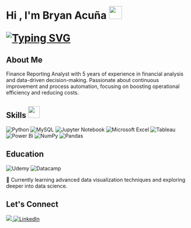 <h1><b>Hi , I'm Bryan Acuña </b><img src="https://media.giphy.com/media/hvRJCLFzcasrR4ia7z/giphy.gif" width="35">

<a href="https://git.io/typing-svg"><img src="https://readme-typing-svg.herokuapp.com?font=Fira+Code&pause=1000&width=435&lines=I'm+a+self-taught+data+analyst;I'm+a+financial+analyst;Passionate+about+improvement;and+process+automation;I%E2%80%99m+Learning+SQL+and+Python" alt="Typing SVG" /></a>
</h1>

## About Me

Finance Reporting Analyst with 5 years of experience in financial analysis and data-driven decision-making. 
Passionate about continuous improvement and process automation, focusing on boosting operational efficiency and reducing costs.



## Skills <img src = "https://media2.giphy.com/media/QssGEmpkyEOhBCb7e1/giphy.gif?cid=ecf05e47a0n3gi1bfqntqmob8g9aid1oyj2wr3ds3mg700bl&rid=giphy.gif" width = 32px> 
![Python](https://img.shields.io/badge/python-3670A0?style=for-the-badge&logo=python&logoColor=white)
![MySQL](https://img.shields.io/badge/mysql-4479A1.svg?style=for-the-badge&logo=mysql&logoColor=white)
![Jupyter Notebook](https://img.shields.io/badge/jupyter-%23FA0F00.svg?style=for-the-badge&logo=jupyter&logoColor=white)
![Microsoft Excel](https://img.shields.io/badge/Microsoft_Excel-217346?style=for-the-badge&logo=microsoft-excel&logoColor=white)
![Tableau](https://img.shields.io/badge/Tableau%20-%2314354C.svg?style=for-the-badge&logo=tableau&logoColor=white)
![Power Bi](https://img.shields.io/badge/power_bi-F2C811?style=for-the-badge&logo=powerbi&logoColor=black)
![NumPy](https://img.shields.io/badge/numpy-%23013243.svg?style=for-the-badge&logo=numpy&logoColor=white)
![Pandas](https://img.shields.io/badge/pandas-%23150458.svg?style=for-the-badge&logo=pandas&logoColor=white)


## Education
![Udemy](https://img.shields.io/badge/Udemy-A435F0?style=for-the-badge&logo=Udemy&logoColor=white)
![Datacamp](https://img.shields.io/badge/Datacamp-05192D?style=for-the-badge&logo=datacamp&logoColor=03E860)




🌱 Currently learning advanced data visualization techniques and exploring deeper into data science.


## Let's Connect

<p>
  <a href="mailto:bryn.acuna7@gmail.com" target="_blank">
  <img src="https://img.shields.io/badge/Gmail%3A%20bryn.acuna7%40gmail.com-red?style=for-the-badge&logo=gmail&logoColor=white&logoSize=auto">
  </a>
  
   <a href="https://www.linkedin.com/in/bryan-acu%C3%B1a-as12b7/" target="_blank">
    <img alt="LinkedIn" src="https://img.shields.io/badge/LinkedIn-0077B5?style=for-the-badge&logo=linkedin&logoColor=white">
  </a>  
</p>

 












<!---
bryanacuna7/bryanacuna7 is a ✨ special ✨ repository because its `README.md` (this file) appears on your GitHub profile.
You can click the Preview link to take a look at your changes.
--->

